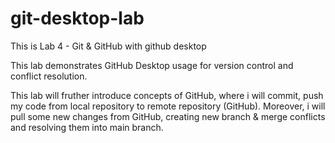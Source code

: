 # git-desktop-lab
This is Lab 4 - Git & GitHub with github desktop


This lab demonstrates GitHub Desktop usage for version control and conflict resolution.

This lab will fruther introduce concepts of GitHub,  where i will commit, push my code from local repository to remote repository (GitHub). Moreover, i will pull some new changes from GitHub, creating new branch & merge conflicts and resolving them into main branch.